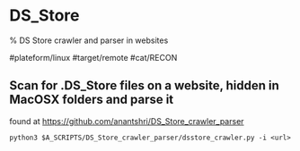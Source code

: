 # DS_Store

% DS Store crawler and parser in websites

#plateform/linux #target/remote #cat/RECON

## Scan for .DS_Store files on a website, hidden in MacOSX folders and parse it
found at https://github.com/anantshri/DS_Store_crawler_parser
```
python3 $A_SCRIPTS/DS_Store_crawler_parser/dsstore_crawler.py -i <url>
```